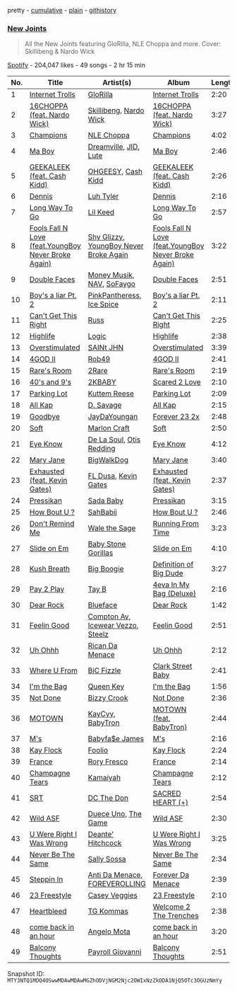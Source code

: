 pretty - [cumulative](/playlists/cumulative/37i9dQZF1DX4SrOBCjlfVi.md) - [plain](/playlists/plain/37i9dQZF1DX4SrOBCjlfVi) - [githistory](https://github.githistory.xyz/mackorone/spotify-playlist-archive/blob/main/playlists/plain/37i9dQZF1DX4SrOBCjlfVi)

### [New Joints](https://open.spotify.com/playlist/37i9dQZF1DX4SrOBCjlfVi)

> All the New Joints featuring GloRilla, NLE Choppa and more\. Cover: Skillibeng & Nardo Wick

[Spotify](https://open.spotify.com/user/spotify) - 204,047 likes - 49 songs - 2 hr 15 min

| No. | Title | Artist(s) | Album | Length |
|---|---|---|---|---|
| 1 | [Internet Trolls](https://open.spotify.com/track/5c2IvJeaFx4m2DmOR1iryD) | [GloRilla](https://open.spotify.com/artist/2qoQgPAilErOKCwE2Y8wOG) | [Internet Trolls](https://open.spotify.com/album/1T1BSzvHFyuHBJrUOH3QhR) | 2:20 |
| 2 | [16CHOPPA \(feat\. Nardo Wick\)](https://open.spotify.com/track/0QyisrAtBYGswf8KTJkkFV) | [Skillibeng](https://open.spotify.com/artist/5FkUhnHQ0KC63549LHHtst), [Nardo Wick](https://open.spotify.com/artist/0Njy6yR9LykNKYg9yE23QN) | [16CHOPPA \(feat\. Nardo Wick\)](https://open.spotify.com/album/3oRxb1TVeDnj7XdvPa7eZk) | 3:27 |
| 3 | [Champions](https://open.spotify.com/track/7ezboaARv4FY1k0WFoINWC) | [NLE Choppa](https://open.spotify.com/artist/0ErzCpIMyLcjPiwT4elrtZ) | [Champions](https://open.spotify.com/album/59YcRgHMJ2jyNEv7kR12rn) | 4:02 |
| 4 | [Ma Boy](https://open.spotify.com/track/1kn9JsBWIw6qREhDWw0lKb) | [Dreamville](https://open.spotify.com/artist/1iNqsUDUraNWrj00bqssQG), [JID](https://open.spotify.com/artist/6U3ybJ9UHNKEdsH7ktGBZ7), [Lute](https://open.spotify.com/artist/75WcpJKWXBV3o3cfluWapK) | [Ma Boy](https://open.spotify.com/album/0UqZZstwaKzBuNLXPZANxa) | 2:46 |
| 5 | [GEEKALEEK \(feat\. Cash Kidd\)](https://open.spotify.com/track/2f9JzwRy6Ofr5ixvN0ojKt) | [OHGEESY](https://open.spotify.com/artist/3ppQEG71r7jVpI8RudzycF), [Cash Kidd](https://open.spotify.com/artist/26qmuJTgE3g67pPClBQ3Iu) | [GEEKALEEK \(feat\. Cash Kidd\)](https://open.spotify.com/album/37Vw00Rrpb0klzR4Tez4bo) | 2:26 |
| 6 | [Dennis](https://open.spotify.com/track/2gGMDFXw9d4IRM06cdZ2et) | [Luh Tyler](https://open.spotify.com/artist/1K15GRZZATsCJyGJ4bYiEz) | [Dennis](https://open.spotify.com/album/6ypJpUZrayAtN25CvGngsP) | 2:16 |
| 7 | [Long Way To Go](https://open.spotify.com/track/2Byc1LTfTpxgn8WOyLMuOR) | [Lil Keed](https://open.spotify.com/artist/3uJx5SnOM59Li7lCxA3b29) | [Long Way To Go](https://open.spotify.com/album/1wACKr1ONK3i1w4eHML0yA) | 2:57 |
| 8 | [Fools Fall N Love \(feat.YoungBoy Never Broke Again\)](https://open.spotify.com/track/0SflkMqNJi87xQnbfOcZ36) | [Shy Glizzy](https://open.spotify.com/artist/1DvtabXAjfrMihPP6JQdHs), [YoungBoy Never Broke Again](https://open.spotify.com/artist/7wlFDEWiM5OoIAt8RSli8b) | [Fools Fall N Love \(feat.YoungBoy Never Broke Again\)](https://open.spotify.com/album/0ltJlAUpxDZunfWQmFFrMp) | 3:22 |
| 9 | [Double Faces](https://open.spotify.com/track/4uJ7fjPKqeVR7csKvZ6gKJ) | [Money Musik](https://open.spotify.com/artist/0Y5Wgx4aNU8Jm4T9OxI22o), [NAV](https://open.spotify.com/artist/7rkW85dBwwrJtlHRDkJDAC), [SoFaygo](https://open.spotify.com/artist/2SJhf6rTOU53g8yBdAjPby) | [Double Faces](https://open.spotify.com/album/0bmntJu7RSvMq0hrVoOWOJ) | 2:51 |
| 10 | [Boy's a liar Pt\. 2](https://open.spotify.com/track/6AQbmUe0Qwf5PZnt4HmTXv) | [PinkPantheress](https://open.spotify.com/artist/78rUTD7y6Cy67W1RVzYs7t), [Ice Spice](https://open.spotify.com/artist/3LZZPxNDGDFVSIPqf4JuEf) | [Boy's a liar Pt\. 2](https://open.spotify.com/album/6cVfHBcp3AdpYY0bBglkLN) | 2:11 |
| 11 | [Can't Get This Right](https://open.spotify.com/track/2u38tTBCk0OBbjLBM9GoBU) | [Russ](https://open.spotify.com/artist/1z7b1Pr1rSlvWRzsW3HOrS) | [Can't Get This Right](https://open.spotify.com/album/6OQg7gd7Y0E6f8Gp8LQ1uN) | 2:25 |
| 12 | [Highlife](https://open.spotify.com/track/5Tg9jKR0KWPD6zDXfej4fx) | [Logic](https://open.spotify.com/artist/4xRYI6VqpkE3UwrDrAZL8L) | [Highlife](https://open.spotify.com/album/3ougtWVAzlkKT3hc1xajmy) | 2:38 |
| 13 | [Overstimulated](https://open.spotify.com/track/2iVENndojUZAqtTt1XNN1D) | [SAINt JHN](https://open.spotify.com/artist/0H39MdGGX6dbnnQPt6NQkZ) | [Overstimulated](https://open.spotify.com/album/4y2FzBbOg0AdaL752vGD4y) | 3:39 |
| 14 | [4GOD II](https://open.spotify.com/track/0AypHPJVKS6aN54zs1UZNc) | [Rob49](https://open.spotify.com/artist/1jBoSSrbz9n4ehQWA4cZgB) | [4GOD II](https://open.spotify.com/album/5pgNt5QUGCJdDeux6gATIS) | 2:41 |
| 15 | [Rare's Room](https://open.spotify.com/track/5NMwkU694dCYy5pSVkYJuN) | [2Rare](https://open.spotify.com/artist/2GRDbUJRZwKzeiwxrjJdmQ) | [Rare's Room](https://open.spotify.com/album/0CSMS09vHwUQ2KeDJ3mKi3) | 2:19 |
| 16 | [40's and 9's](https://open.spotify.com/track/0IHuPPm9dUDndDx1HD58M3) | [2KBABY](https://open.spotify.com/artist/4mkjpWbFO45SyaHiM9GOVE) | [Scared 2 Love](https://open.spotify.com/album/1OwbPJN3snUpPfxbGSPvM4) | 2:10 |
| 17 | [Parking Lot](https://open.spotify.com/track/2DhGDCZoUjyTyDh4SEXh8K) | [Kuttem Reese](https://open.spotify.com/artist/23vk8FQSjesEtpErniqki4) | [Parking Lot](https://open.spotify.com/album/2vUUncji6W1GanfV2pHJKb) | 2:09 |
| 18 | [All Kap](https://open.spotify.com/track/3rLIFJmJNoDWd43ayQHCEo) | [D\. Savage](https://open.spotify.com/artist/6FqXAd1hQl7vVdIQ3hhtgc) | [All Kap](https://open.spotify.com/album/5HQhBlJruqE9rLTGDxz7ON) | 2:15 |
| 19 | [Goodbye](https://open.spotify.com/track/5FaVpZEBZKGGYIMsVyBiVu) | [JayDaYoungan](https://open.spotify.com/artist/0E3pLs4jXz9tDQGY8m1A1d) | [Forever 23 2x](https://open.spotify.com/album/4pTWt5Fl7H3xcxavhRxL9X) | 2:48 |
| 20 | [Soft](https://open.spotify.com/track/6cuBPaQqwtELXv7sZiXCHe) | [Marlon Craft](https://open.spotify.com/artist/7MigDh04CCntQbsBvugEmb) | [Soft](https://open.spotify.com/album/2N3cKmmU4n0FCiE19xKiJF) | 2:50 |
| 21 | [Eye Know](https://open.spotify.com/track/4sDXEltU35xgga78VFvmJe) | [De La Soul](https://open.spotify.com/artist/1Z8ODXyhEBi3WynYw0Rya6), [Otis Redding](https://open.spotify.com/artist/60df5JBRRPcnSpsIMxxwQm) | [Eye Know](https://open.spotify.com/album/22t2IibRXLtbyPriEJgm41) | 4:12 |
| 22 | [Mary Jane](https://open.spotify.com/track/36vV3s25myQTEhRJIqzSz9) | [BigWalkDog](https://open.spotify.com/artist/5RivQkx7CAT7TSVFJKvbDz) | [Mary Jane](https://open.spotify.com/album/4gzjx1UbhuVa5bgLFg0m8O) | 3:40 |
| 23 | [Exhausted \(feat\. Kevin Gates\)](https://open.spotify.com/track/0tqyIjrOmExO9gami8xcu1) | [FL Dusa](https://open.spotify.com/artist/1l39BupEDqsioWGVDXluVG), [Kevin Gates](https://open.spotify.com/artist/1gPhS1zisyXr5dHTYZyiMe) | [Exhausted \(feat\. Kevin Gates\)](https://open.spotify.com/album/4gTqOoZiGwduER0dqgPdJo) | 2:37 |
| 24 | [Pressikan](https://open.spotify.com/track/2N0wDFXjS97UybI2ellIEu) | [Sada Baby](https://open.spotify.com/artist/2JSwnwAT1BupAQkhqcRCUw) | [Pressikan](https://open.spotify.com/album/69eXw40A8AqpBED1daHzYj) | 3:15 |
| 25 | [How Bout U ?](https://open.spotify.com/track/3z2Q7d7Dt85Y7OiAQBjBvj) | [SahBabii](https://open.spotify.com/artist/7GuUYiGZOzQwq4L6gAfy1T) | [How Bout U ?](https://open.spotify.com/album/6LKDLRvYCdKJnQFJq1FD8t) | 2:46 |
| 26 | [Don't Remind Me](https://open.spotify.com/track/55KBOq8fdOWrYWYWBCKxLh) | [Wale the Sage](https://open.spotify.com/artist/4alndwWPbM9ApMYLjg19oD) | [Running From Time](https://open.spotify.com/album/38KIbLeS8hv57czsB0REq7) | 3:23 |
| 27 | [Slide on Em](https://open.spotify.com/track/6GVsHIiHLDscRRS8d9T2Ya) | [Baby Stone Gorillas](https://open.spotify.com/artist/0jAP1TzUaPmRmcB5j1FMs3) | [Slide on Em](https://open.spotify.com/album/1yI7bavq7KIEJbZRRsAadg) | 4:10 |
| 28 | [Kush Breath](https://open.spotify.com/track/5ZqID8cprxW0DLix4P3OiR) | [Big Boogie](https://open.spotify.com/artist/372IgXgnCt4wlfumrMTIOs) | [Definition of Big Dude](https://open.spotify.com/album/07cebs6wHlKpneWtSKa0d8) | 3:27 |
| 29 | [Pay 2 Play](https://open.spotify.com/track/55EUd4JKBvVdzqqja0SvYZ) | [Tay B](https://open.spotify.com/artist/1bPS827zEKbtWhNcWUMTpO) | [4eva In My Bag \(Deluxe\)](https://open.spotify.com/album/2w7oPQogQpX0YVGOqvmTCm) | 2:16 |
| 30 | [Dear Rock](https://open.spotify.com/track/1sMAOMzTDRcFfUuyldnRzl) | [Blueface](https://open.spotify.com/artist/3Fl1V19tmjt57oBdxXKAjJ) | [Dear Rock](https://open.spotify.com/album/320avnElMWuibtnjIf1IvS) | 1:42 |
| 31 | [Feelin Good](https://open.spotify.com/track/5r1XV3ST0QQclqKpFobHRR) | [Compton Av](https://open.spotify.com/artist/4ifWa8uYjvbxB4ouf9XbW5), [Icewear Vezzo](https://open.spotify.com/artist/1ZbmerOthZbxz5eR3c9Mn1), [Steelz](https://open.spotify.com/artist/0xG8uG9nzLyuwoVIPF0xiM) | [Feelin Good](https://open.spotify.com/album/09nMQDiDFUF3wL0MO5Tkle) | 2:51 |
| 32 | [Uh Ohhh](https://open.spotify.com/track/2Mj6dY4if9Utm2PONcFJ9O) | [Rican Da Menace](https://open.spotify.com/artist/1JfDtCRGqUvGFKaevDPrHY) | [Uh Ohhh](https://open.spotify.com/album/3oLpVsCNrXzenMpK6NYy1a) | 2:12 |
| 33 | [Where U From](https://open.spotify.com/track/7La3vkQJ8Jb5CyuymXFNTR) | [BiC Fizzle](https://open.spotify.com/artist/55zZKMiLQNwu6unkKc8J4y) | [Clark Street Baby](https://open.spotify.com/album/0IIx3duVO5PY0gdAelTann) | 2:41 |
| 34 | [I'm the Bag](https://open.spotify.com/track/5hLTaD7ZuEtDOkfETWkhlD) | [Queen Key](https://open.spotify.com/artist/3IhYHKVt0Q9vxCCwiCHahR) | [I'm the Bag](https://open.spotify.com/album/1m2gjLVruReTBQgtFAYrFR) | 1:56 |
| 35 | [Not Done](https://open.spotify.com/track/3CIbNHRrvqjgmWBCKe7bb8) | [Bizzy Crook](https://open.spotify.com/artist/3IE9OtMFMZFj8CEgflFlPw) | [Not Done](https://open.spotify.com/album/00UOEFTRkKG1nvtD5Gh0pC) | 2:36 |
| 36 | [MOTOWN](https://open.spotify.com/track/1Eo01Bnj04mLVrBpwpCWaQ) | [KayCyy](https://open.spotify.com/artist/7gmVTgaiN0gpDJKvTHPTRL), [BabyTron](https://open.spotify.com/artist/0sKsReKseslDlhxmbN6wLk) | [MOTOWN \(feat\. BabyTron\)](https://open.spotify.com/album/5xcoC6VNSy4dfNIYGPMJQm) | 2:44 |
| 37 | [M's](https://open.spotify.com/track/3TZKsnokreDE2XnZL3Lprh) | [Babyfa$e James](https://open.spotify.com/artist/7lKBs2XWGCUiQDCvDo85U8) | [M's](https://open.spotify.com/album/1vT26SBXuPg7oLFizMWtQq) | 2:16 |
| 38 | [Kay Flock](https://open.spotify.com/track/2q7XpAET7LS8yI3uCvl15m) | [Foolio](https://open.spotify.com/artist/79mgHJytm385Muv7GfaneD) | [Kay Flock](https://open.spotify.com/album/5B2UOuQEKg89OVHPTsQ0Su) | 2:24 |
| 39 | [France](https://open.spotify.com/track/65Gf1uF8aFtsIPQ8S9EvL9) | [Rory Fresco](https://open.spotify.com/artist/2R7Qt4vj8nbZzPDGv8sTqv) | [France](https://open.spotify.com/album/6dbddqE1Mc5Mao0hlyUDq9) | 2:14 |
| 40 | [Champagne Tears](https://open.spotify.com/track/68KMtOaV3uxUc639uTCoSw) | [Kamaiyah](https://open.spotify.com/artist/3XVpDdKav6C6zwlDXPhMEO) | [Champagne Tears](https://open.spotify.com/album/0KljOvQxT7RwZqJ8TdM9Py) | 2:12 |
| 41 | [SRT](https://open.spotify.com/track/2xcQO4qMx28LpZM1Lwc1Ev) | [DC The Don](https://open.spotify.com/artist/3YYbAExunnHv5pW7GUZefk) | [SACRED HEART \(+\)](https://open.spotify.com/album/6Vhs2FuKpGhZ8Cl82watrF) | 2:54 |
| 42 | [Wild ASF](https://open.spotify.com/track/4Q8QYInISjCTYQXVpy29iN) | [Duece Uno](https://open.spotify.com/artist/1PdCdnAjBXPeCFhBMlhjBt), [The Game](https://open.spotify.com/artist/0NbfKEOTQCcwd6o7wSDOHI) | [Wild ASF](https://open.spotify.com/album/6ozSqsjmFAuBi7B3GPJ8xJ) | 2:30 |
| 43 | [U Were Right I Was Wrong](https://open.spotify.com/track/1nIk7S4WMKe1euVYr64uOA) | [Deante' Hitchcock](https://open.spotify.com/artist/5REHfa3YDopGOzrxwTsPvH) | [U Were Right I Was Wrong](https://open.spotify.com/album/5Wuad3ehO2xCo87cx1iLLo) | 3:25 |
| 44 | [Never Be The Same](https://open.spotify.com/track/5BbfqZHHauLez8y5ObpsIK) | [Sally Sossa](https://open.spotify.com/artist/58q28H7IgX06YXkPvUtGgR) | [Never Be The Same](https://open.spotify.com/album/5jEPnZgessPxmFVkBvlU7B) | 2:34 |
| 45 | [Steppin In](https://open.spotify.com/track/1Ak40ZzMASE9ff66dNn92v) | [Anti Da Menace](https://open.spotify.com/artist/7jkEdcZtIMWXlEM5sgZ2uK), [FOREVEROLLING](https://open.spotify.com/artist/1rwmUxDoyaaDQkBGgzLv1F) | [Forever Da Menace](https://open.spotify.com/album/7ul8LU2LROi8NKcKboLkQV) | 2:39 |
| 46 | [23 Freestyle](https://open.spotify.com/track/1ZRlTZT0h0e6kw2sp5avIT) | [Casey Veggies](https://open.spotify.com/artist/0uFc6StTmJBvdHPZFDkdJy) | [23 Freestyle](https://open.spotify.com/album/43aLpxH4lSekSX4DMxlchQ) | 2:10 |
| 47 | [Heartbleed](https://open.spotify.com/track/5ygmoEDu47iWuODWLfxIP8) | [TG Kommas](https://open.spotify.com/artist/0QtTAKI96I6w8ByQIY3QQv) | [Welcome 2 The Trenches](https://open.spotify.com/album/73tDruYotdetPttfbiz8LD) | 2:38 |
| 48 | [come back in an hour](https://open.spotify.com/track/5VAiWBRH4g2DjhRvgLYIz0) | [Angelo Mota](https://open.spotify.com/artist/1PpFka2STGQ57kJcgYBgEF) | [come back in an hour](https://open.spotify.com/album/7wignx7wlVahDP1USu0gbC) | 3:20 |
| 49 | [Balcony Thoughts](https://open.spotify.com/track/5rhfgRGnNViweOWqmQxAsa) | [Payroll Giovanni](https://open.spotify.com/artist/6q2peHL8h2vUGvWNbsIjii) | [Balcony Thoughts](https://open.spotify.com/album/2mKXoABuXnaBXz4BP739Co) | 2:51 |

Snapshot ID: `MTY3NTQ1MDQ4OSwwMDAwMDAwMGZhODVjNGM2Njc2OWIxNzZkODA1NjQ5OTc3OGUzNmYy`

